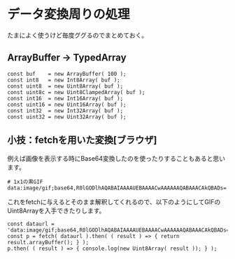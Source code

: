 # データ変換周りの処理

たまによく使うけど毎度ググるのでまとめておく。

## ArrayBuffer → TypedArray

```
const buf    = new ArrayBuffer( 100 );
const int8   = new Int8Array( buf );
const uint8  = new Uint8Array( buf );
const uint8c = new Uint8ClampedArray( buf );
const int16  = new Int16Array( buf );
const uint16 = new Uint16Array( buf );
const int32  = new Int32Array( buf );
const uint32 = new Uint32Array( buf );
```

## 小技：fetchを用いた変換[ブラウザ]

例えば画像を表示する時にBase64変換したのを使ったりすることもあると思います。

```
# 1x1の黒GIF
data:image/gif;base64,R0lGODlhAQABAIAAAAUEBAAAACwAAAAAAQABAAACAkQBADs=
```

これをfetchに与えるとそのまま解釈してくれるので、以下のようにしてGIFのUint8Arrayを入手できたりします。

```
const dataurl = 'data:image/gif;base64,R0lGODlhAQABAIAAAAUEBAAAACwAAAAAAQABAAACAkQBADs=';
const p = fetch( dataurl ).then( ( result ) => { return result.arrayBuffer(); } );
p.then( ( result ) => { console.log(new Uint8Array( result )); } );
```
